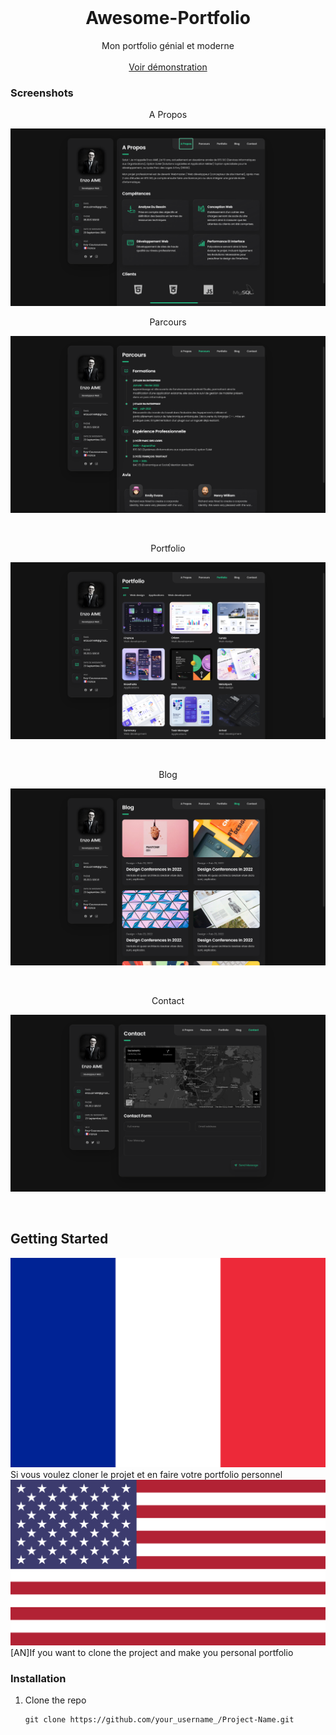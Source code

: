 <!-- PROJECT PREVIEW -->
<br />
<p align="center">

  <h1 align="center">Awesome-Portfolio</h3>

  <p align="center">
    Mon portfolio génial et moderne
    <br />
    <br />
    <a href="https://enzo91080.github.io/Portfolio-Enzo-AIME/">Voir démonstration</a>
  </p>
</p>



### Screenshots

<p align="center">
  <p align="center">A Propos</p>
  <img src="screenshots/about.PNG" alt="Home section">
</p>
<p align="center">
  <p align="center">Parcours</p>
  <img src="screenshots/experience.PNG" alt="Home section">
</p>
<br />
<p align="center">
  <p align="center">Portfolio</p>
  <img src="screenshots/projects.PNG" alt="About section">
</p>
<br />
<p align="center">
  <p align="center">Blog</p>
  <img src="screenshots/blog.PNG" alt="Experience section">
</p>
<br />
<p align="center">
  <p align="center">Contact</p>
  <img src="screenshots/contact.PNG" alt="Projects section">
</p>
<br />

<!-- GETTING STARTED -->
## Getting Started

<img src="screenshots/french.svg">
Si vous voulez cloner le projet et en faire votre portfolio personnel
<img src="screenshots/english.svg" >
[AN]If you want to clone the project and make you personal portfolio

### Installation

1. Clone the repo
   ```
   git clone https://github.com/your_username_/Project-Name.git
   ```



